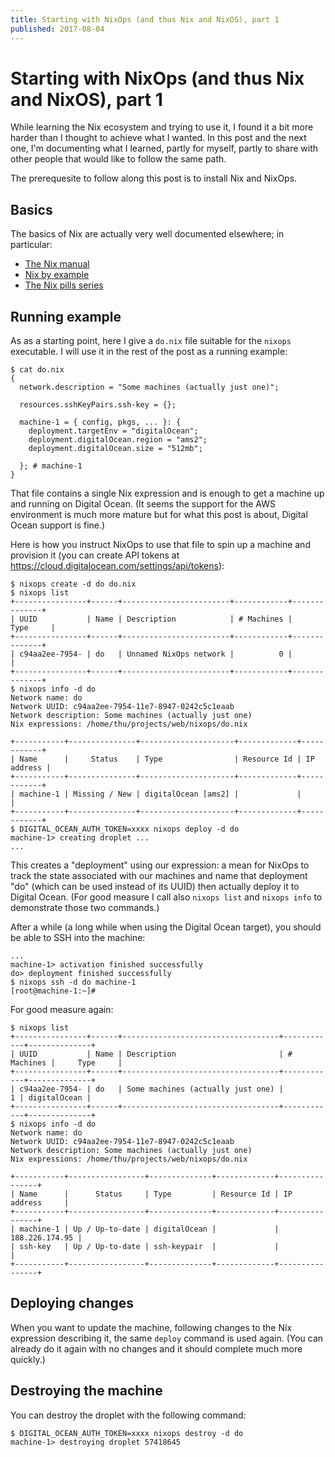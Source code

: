 ```yaml
---
title: Starting with NixOps (and thus Nix and NixOS), part 1
published: 2017-08-04
---
```


# Starting with NixOps (and thus Nix and NixOS), part 1

While learning the Nix ecosystem and trying to use it, I found it a bit more
harder than I thought to achieve what I wanted. In this post and the next one,
I'm documenting what I learned, partly for myself, partly to share with other
people that would like to follow the same path.

The prerequesite to follow along this post is to install Nix and NixOps.


## Basics

The basics of Nix are actually very well documented elsewhere; in particular:

- [The Nix manual](http://nixos.org/nix/manual/)
- [Nix by example](https://medium.com/@MrJamesFisher/nix-by-example-a0063a1a4c55)
- [The Nix pills series](http://lethalman.blogspot.be/2014/07/nix-pill-1-why-you-should-give-it-try.html)


## Running example

As as a starting point, here I give a `do.nix` file suitable for the `nixops`
executable. I will use it in the rest of the post as a running example:

```
$ cat do.nix
{
  network.description = "Some machines (actually just one)";

  resources.sshKeyPairs.ssh-key = {};

  machine-1 = { config, pkgs, ... }: {
    deployment.targetEnv = "digitalOcean";
    deployment.digitalOcean.region = "ams2";
    deployment.digitalOcean.size = "512mb";

  }; # machine-1
}
```

That file contains a single Nix expression and is enough to get a machine up
and running on Digital Ocean. (It seems the support for the AWS environment is
much more mature but for what this post is about, Digital Ocean support is
fine.)

Here is how you instruct NixOps to use that file to spin up a machine and
provision it (you can create API tokens at
https://cloud.digitalocean.com/settings/api/tokens):

```
$ nixops create -d do do.nix
$ nixops list
+----------------+------+------------------------+------------+--------------+
| UUID           | Name | Description            | # Machines |     Type     |
+----------------+------+------------------------+------------+--------------+
| c94aa2ee-7954- | do   | Unnamed NixOps network |          0 |              |
+----------------+------+------------------------+------------+--------------+
$ nixops info -d do
Network name: do
Network UUID: c94aa2ee-7954-11e7-8947-0242c5c1eaab
Network description: Some machines (actually just one)
Nix expressions: /home/thu/projects/web/nixops/do.nix

+-----------+---------------+---------------------+-------------+------------+
| Name      |     Status    | Type                | Resource Id | IP address |
+-----------+---------------+---------------------+-------------+------------+
| machine-1 | Missing / New | digitalOcean [ams2] |             |            |
+-----------+---------------+---------------------+-------------+------------+
$ DIGITAL_OCEAN_AUTH_TOKEN=xxxx nixops deploy -d do
machine-1> creating droplet ...
...
```

This creates a "deployment" using our expression: a mean for NixOps to track
the state associated with our machines and name that deployment "do" (which can
be used instead of its UUID) then actually deploy it to Digital Ocean. (For
good measure I call also `nixops list` and `nixops info` to demonstrate those
two commands.)

After a while (a long while when using the Digital Ocean target), you should be
able to SSH into the machine:

```
...
machine-1> activation finished successfully
do> deployment finished successfully
$ nixops ssh -d do machine-1
[root@machine-1:~]#
```

For good measure again:

```
$ nixops list
+----------------+------+-----------------------------------+------------+--------------+
| UUID           | Name | Description                       | # Machines |     Type     |
+----------------+------+-----------------------------------+------------+--------------+
| c94aa2ee-7954- | do   | Some machines (actually just one) |          1 | digitalOcean |
+----------------+------+-----------------------------------+------------+--------------+
$ nixops info -d do
Network name: do
Network UUID: c94aa2ee-7954-11e7-8947-0242c5c1eaab
Network description: Some machines (actually just one)
Nix expressions: /home/thu/projects/web/nixops/do.nix

+-----------+-----------------+--------------+-------------+----------------+
| Name      |      Status     | Type         | Resource Id | IP address     |
+-----------+-----------------+--------------+-------------+----------------+
| machine-1 | Up / Up-to-date | digitalOcean |             | 188.226.174.95 |
| ssh-key   | Up / Up-to-date | ssh-keypair  |             |                |
+-----------+-----------------+--------------+-------------+----------------+
```


## Deploying changes

When you want to update the machine, following changes to the Nix expression
describing it, the same `deploy` command is used again. (You can already do it
again with no changes and it should complete much more quickly.)


## Destroying the machine

You can destroy the droplet with the following command:

```
$ DIGITAL_OCEAN_AUTH_TOKEN=xxxx nixops destroy -d do
machine-1> destroying droplet 57418645
```
